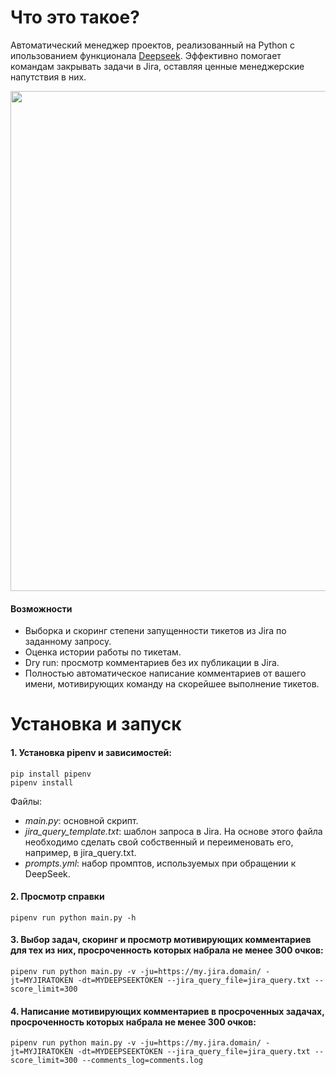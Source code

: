 # Что это такое?
Автоматический менеджер проектов, реализованный на Python с ипользованием функционала [Deepseek](https://www.deepseek.com/). Эффективно помогает командам закрывать задачи в Jira, оставляя ценные менеджерские напутствия в них.

<img src="https://github.com/user-attachments/assets/a4d9771d-1ff4-4650-b0dd-c24f8256b26b" width="800">

#### Возможности
* Выборка и скоринг степени запущенности тикетов из Jira по заданному запросу.
* Оценка истории работы по тикетам.
* Dry run: просмотр комментариев без их публикации в Jira.
* Полностью автоматическое написание комментариев от вашего имени, мотивирующих команду на скорейшее выполнение тикетов.

# Установка и запуск

#### 1. Установка pipenv и зависимостей:
    
    pip install pipenv 
    pipenv install

Файлы:
* _main.py_: основной скрипт.
* _jira_query_template.txt_: шаблон запроса в Jira. На основе этого файла необходимо сделать свой собственный и переименовать его, например, в jira_query.txt.
* _prompts.yml_: набор промптов, используемых при обращении к DeepSeek.

#### 2. Просмотр справки
    pipenv run python main.py -h

#### 3. Выбор задач, скоринг и просмотр мотивирующих комментариев для тех из них, просроченность которых набрала не менее 300 очков:
    pipenv run python main.py -v -ju=https://my.jira.domain/ -jt=MYJIRATOKEN -dt=MYDEEPSEEKTOKEN --jira_query_file=jira_query.txt --score_limit=300

#### 4. Написание мотивирующих комментариев в просроченных задачах, просроченность которых набрала не менее 300 очков:
    pipenv run python main.py -v -ju=https://my.jira.domain/ -jt=MYJIRATOKEN -dt=MYDEEPSEEKTOKEN --jira_query_file=jira_query.txt --score_limit=300 --comments_log=comments.log
    


